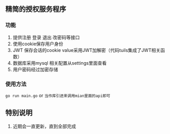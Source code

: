 ## 精简的授权服务程序

### 功能
1. 提供注册 登录 退出 改密码等接口 
2. 使用cookie保存用户身份
3. JWT 保存会话的cookie value采用JWT加解密（代码tuils集成了JWT相关函数）
4. 数据库采用mysql 相关配置从settings里面查看
5. 用户密码经过加密存储

### 使用方法
 `go run main.go` or `当作库引进来调用mian里面的api即可`

## 特别说明 
1. 近期会一直更新，直到全部完成